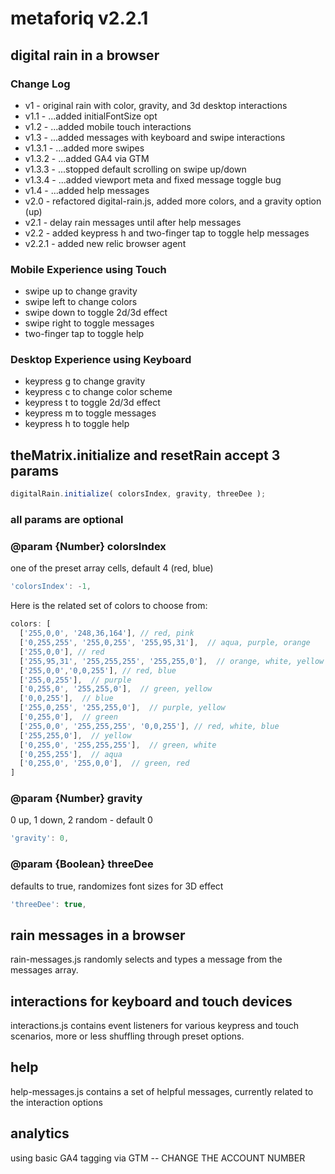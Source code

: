 # metaforiq v2.2.1

## digital rain in a browser

### Change Log

* v1 - original rain with color, gravity, and 3d desktop interactions
* v1.1 - ...added initialFontSize opt
* v1.2 - ...added mobile touch interactions
* v1.3 - ...added messages with keyboard and swipe interactions
* v1.3.1 - ...added more swipes
* v1.3.2 - ...added GA4 via GTM
* v1.3.3 - ...stopped default scrolling on swipe up/down
* v1.3.4 - ...added viewport meta and fixed message toggle bug
* v1.4 - ...added help messages
* v2.0 - refactored digital-rain.js, added more colors, and a gravity option (up)
* v2.1 - delay rain messages until after help messages
* v2.2 - added keypress h and two-finger tap to toggle help messages
* v2.2.1 - added new relic browser agent

### Mobile Experience using Touch

* swipe up to change gravity
* swipe left to change colors
* swipe down to toggle 2d/3d effect
* swipe right to toggle messages
* two-finger tap to toggle help

### Desktop Experience using Keyboard

* keypress g to change gravity
* keypress c to change color scheme
* keypress t to toggle 2d/3d effect
* keypress m to toggle messages
* keypress h to toggle help

## theMatrix.initialize and resetRain accept 3 params

```javascript
digitalRain.initialize( colorsIndex, gravity, threeDee );
```

### all params are optional

### @param {Number} colorsIndex

one of the preset array cells, default 4 (red, blue)

```javascript
'colorsIndex': -1,
```

Here is the related set of colors to choose from:

```javascript
colors: [
  ['255,0,0', '248,36,164'], // red, pink
  ['0,255,255', '255,0,255', '255,95,31'],  // aqua, purple, orange
  ['255,0,0'], // red
  ['255,95,31', '255,255,255', '255,255,0'],  // orange, white, yellow
  ['255,0,0','0,0,255'], // red, blue
  ['255,0,255'],  // purple
  ['0,255,0', '255,255,0'],  // green, yellow
  ['0,0,255'],  // blue
  ['255,0,255', '255,255,0'],  // purple, yellow
  ['0,255,0'],  // green
  ['255,0,0', '255,255,255', '0,0,255'], // red, white, blue
  ['255,255,0'],  // yellow
  ['0,255,0', '255,255,255'],  // green, white
  ['0,255,255'],  // aqua
  ['0,255,0', '255,0,0'],  // green, red
]
```

### @param {Number} gravity

0 up, 1 down, 2 random - default 0

```javascript
'gravity': 0,
```

### @param {Boolean} threeDee

defaults to true, randomizes font sizes for 3D effect

```javascript
'threeDee': true,
```

## rain messages in a browser

rain-messages.js randomly selects and types a message from the messages array.

## interactions for keyboard and touch devices

interactions.js contains event listeners for various keypress and touch scenarios,
more or less shuffling through preset options.

## help

help-messages.js contains a set of helpful messages, currently related to the interaction options

## analytics

using basic GA4 tagging via GTM -- CHANGE THE ACCOUNT NUMBER

